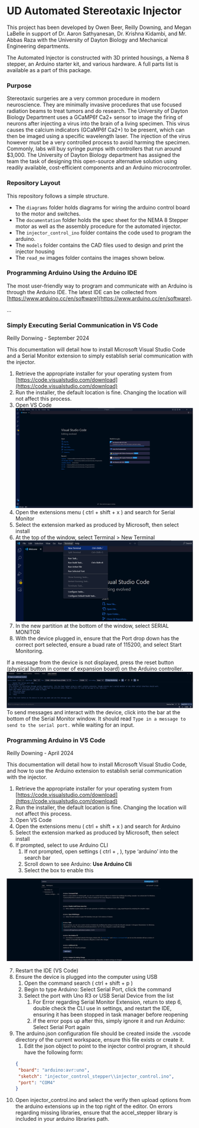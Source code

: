 # **UD Automated Stereotaxic Injector**

This project has been developed by Owen Beer, Reilly Downing, and Megan LaBelle in support of Dr. Aaron Sathyanesan, Dr. Krishna Kidambi, and Mr. Abbas Raza with the University of Dayton Biology and Mechanical Engineering departments.

The Automated Injector is constructed with 3D printed housings, a Nema 8 stepper, an  Arduino starter kit, and various hardware. A full parts list is available as a part of this package.

### Purpose
Stereotaxic surgeries are a very common procedure in modern neuroscience. They are minimally invasive procedures that use focused radiation beams to treat tumors and do research. The University of Dayton Biology Department uses a GCaMP6f Ca2+ sensor to image the firing of neurons after injecting a virus into the brain of a living specimen. This virus causes the calcium indicators (GCaMP6f Ca2+) to be present, which can then be imaged using a specific wavelength laser. The injection of the virus however must be a very controlled process to avoid harming the specimen. Commonly, labs will buy syringe pumps with controllers that run around $3,000. The University of Dayton Biology department has assigned the team the task of designing this open-source alternative solution using readily available, cost-efficient components and an Arduino microcontroller.

### Repository Layout
This repository follows a simple structure.
  - The `diagrams` folder holds diagrams for wiring the arduino control board to the motor and switches. 
  - The `documentation` folder holds the spec sheet for the NEMA 8 Stepper motor as well as the assembly procedure for the automated injector.
  - The `injector_control_ino` folder contains the code used to program the arduino.
  - The `models` folder contains the CAD files used to design and print the injector housing
  - The `read_me` images folder contains the images shown below.

### Programming Arduino Using the Arduino IDE
The most user-friendly way to program and communicate with an Arduino is through the Arduino IDE. The latest IDE can be collected from [https://www.arduino.cc/en/software](https://www.arduino.cc/en/software). 

...

### Simply Executing Serial Communication in VS Code 
Reilly Donwing - September 2024

This documentation will detail how to install Microsoft Visual Studio Code and a Serial Monitor extension to simply establish serial communication with the injector.

1. Retrieve the appropriate installer for your operating system from [https://code.visualstudio.com/download](https://code.visualstudio.com/download)   
2. Run the installer, the default location is fine. Changing the location will not affect this process.  
3. Open VS Code  
![](/readme_images/vs_home.png)  
4. Open the extensions menu ( ctrl \+ shift \+ x ) and search for Serial Monitor 
5. Select the extension marked as produced by Microsoft, then select install
6. At the top of the window, select Terminal > New Terminal
![](/readme_images/vs_new-terminal.png)  
7. In the new partition at the bottom of the window, select SERIAL MONITOR
8. With the device plugged in, ensure that the Port drop down has the correct port selected, ensure a buad rate of 115200, and select Start Monitoring.

If a message from the device is not displayed, press the reset button (physical button in corner of expansion board) on the Arduino controller.  
![](/readme_images/terminal_view.png)  
To send messages and interact with the device, click into the bar at the bottom of the Serial Monitor window. It should read `Type in a message to send to the serial port.` while waiting for an input.


### Programming Arduino in VS Code
Reilly Downing \- April 2024

This documentation will detail how to install Microsoft Visual Studio Code, and how to use the Arduino extension to establish serial communication with the injector.

1. Retrieve the appropriate installer for your operating system from [https://code.visualstudio.com/download](https://code.visualstudio.com/download)   
2. Run the installer, the default location is fine. Changing the location will not affect this process.  
3. Open VS Code  
4. Open the extensions menu ( ctrl \+ shift \+ x ) and search for Arduino  
5. Select the extension marked as produced by Microsoft, then select install  
6. If prompted, select to use Arduino CLI  
   1. If not prompted, open settings ( ctrl \+ , ), type ‘arduino’ into the search bar  
   2. Scroll down to see Arduino: **Use Arduino Cli**  
   3. Select the box to enable this

![](/readme_images/command_path.png)

7. Restart the IDE (VS Code)  
8. Ensure the device is plugged into the computer using USB  
   1. Open the command search ( ctrl \+ shift \+ p )  
   2. Begin to type Arduino: Select Serial Port, click the command  
   3. Select the port with Uno R3 or USB Serial Device from the list  
      1. For Error regarding Serial Monitor Extension, return to step 6, double check the CLI use in settings, and restart the IDE, ensuring it has been stopped in task manager before reopening  
      2. if the error pops up after this, simply ignore it and run Arduino: Select Serial Port again  
9. The arduino.json configuration file should be created inside the .vscode directory of the current workspace, ensure this file exists or create it.
   1. Edit the json object to point to the injector control program, it should have the following form:
   ```json
   {
    "board": "arduino:avr:uno",
    "sketch": "injector_control_stepper\\injector_control.ino",
    "port": "COM4"
   }
   ```
10. Open injector_control.ino and select the verify then upload options from the arduino extensions up in the top right of the editor. On errors regarding missing libraries, ensure that the accel_stepper library is included in your arduino libraries path.